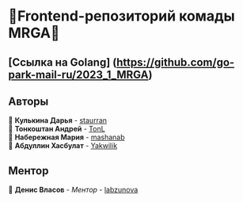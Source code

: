 # 🍄Frontend-репозиторий комады MRGA🍄

## [Ссылка на Golang] (https://github.com/go-park-mail-ru/2023_1_MRGA)

## Авторы

📎 **Кулькина Дарья** - [staurran](https://github.com/staurran)  
📎 **Тонкоштан Андрей** - [TonL](https://github.com/TonL)  
📎 **Набережная Мария** - [mashanab](https://github.com/mashanab)  
📎 **Абдуллин Хасбулат** - [Yakwilik](Yakwilik)  

## Ментор
📎 **Денис Власов** - *Ментор* - [labzunova](https://github.com/wd055)
